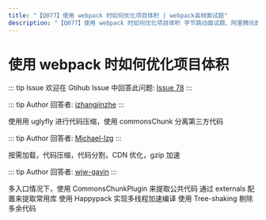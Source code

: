 ```yaml
---
title: "【Q077】使用 webpack 时如何优化项目体积 | webpack高频面试题"
description: "【Q077】使用 webpack 时如何优化项目体积 字节跳动面试题、阿里腾讯面试题、美团小米面试题。"
---
```


# 使用 webpack 时如何优化项目体积

::: tip Issue
欢迎在 Gtihub Issue 中回答此问题: [Issue 78](https://github.com/shfshanyue/Daily-Question/issues/78)
:::

::: tip Author
回答者: [izhangjinzhe](https://github.com/izhangjinzhe)
:::

使用用 uglyfly 进行代码压缩，使用 commonsChunk 分离第三方代码

::: tip Author
回答者: [Michael-lzg](https://github.com/Michael-lzg)
:::

按需加载，代码压缩，代码分割，CDN 优化，gzip 加速

::: tip Author
回答者: [wjw-gavin](https://github.com/wjw-gavin)
:::

多入口情况下，使用 CommonsChunkPlugin 来提取公共代码
通过 externals 配置来提取常用库
使用 Happypack 实现多线程加速编译
使用 Tree-shaking 剔除多余代码
